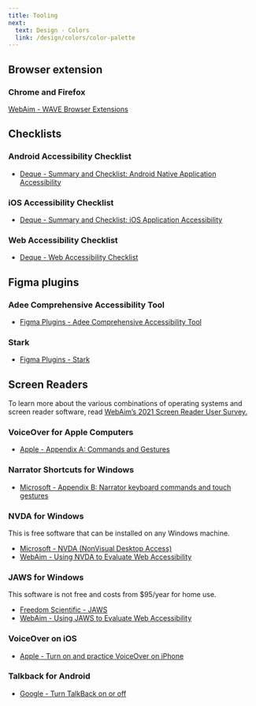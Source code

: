 ```yaml
---
title: Tooling
next:
  text: Design - Colors
  link: /design/colors/color-palette
---
```


## Browser extension
### Chrome and Firefox
[WebAim - WAVE Browser Extensions](https://wave.webaim.org/extension/)

## Checklists
### Android Accessibility Checklist
- [Deque - Summary and Checklist: Android Native Application Accessibility](https://dequeuniversity.com/assets/pdf/module-android/module-android-checklist.pdf)

### iOS Accessibility Checklist
- [Deque - Summary and Checklist: iOS Application Accessibility](https://dequeuniversity.com/assets/pdf/module-ios/module-ios-checklist.pdf)

### Web Accessibility Checklist
- [Deque - Web Accessibility Checklist](https://dequeuniversity.com/checklists/web/)

## Figma plugins
### Adee Comprehensive Accessibility Tool
- [Figma Plugins - Adee Comprehensive Accessibility Tool](https://www.figma.com/community/plugin/931280467863251825/Adee-Comprehensive-Accessibility-Tool)

### Stark
- [Figma Plugins - Stark](https://www.figma.com/community/plugin/732603254453395948/Stark)

## Screen Readers
To learn more about the various combinations of operating systems and screen reader software, read [WebAim’s 2021 Screen Reader User Survey.](https://webaim.org/projects/screenreadersurvey9/)

### VoiceOver for Apple Computers
- [Apple - Appendix A: Commands and Gestures](https://www.apple.com/voiceover/info/guide/_1131.html)

### Narrator Shortcuts for Windows
- [Microsoft - Appendix B: Narrator keyboard commands and touch gestures](https://support.microsoft.com/en-us/windows/windows-keyboard-shortcuts-for-accessibility-021bcb62-45c8-e4ef-1e4f-41b8c1fc87fd)

### NVDA for Windows
This is free software that can be installed on any Windows machine.

- [Microsoft - NVDA (NonVisual Desktop Access)](https://www.microsoft.com/en-us/p/nvda-nonvisual-desktop-access/9nvl6z0tm57d?activetab=pivot:overviewtab)
- [WebAim - Using NVDA to Evaluate Web Accessibility](https://webaim.org/articles/nvda/)

### JAWS for Windows
This software is not free and costs from $95/year for home use.

- [Freedom Scientific - JAWS](https://www.freedomscientific.com/products/software/jaws/)
- [WebAim - Using JAWS to Evaluate Web Accessibility](https://webaim.org/articles/jaws/)

### VoiceOver on iOS
- [Apple - Turn on and practice VoiceOver on iPhone](https://support.apple.com/en-us/HT210076)

### Talkback for Android
- [Google - Turn TalkBack on or off](https://support.google.com/accessibility/android/answer/6007100?hl%3Den)